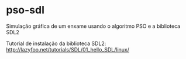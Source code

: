 # pso-sdl
Simulação gráfica de um enxame usando o algoritmo PSO e a biblioteca SDL2

Tutorial de instalação da biblioteca SDL2: http://lazyfoo.net/tutorials/SDL/01_hello_SDL/linux/
